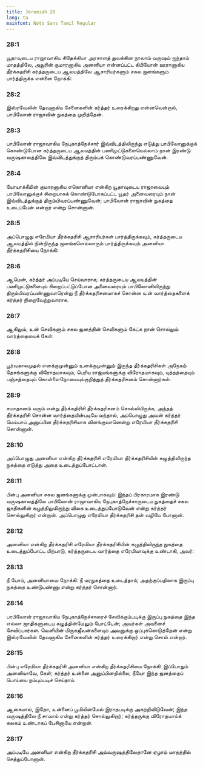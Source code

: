 ```yaml
---
title: Jeremiah 28
lang: ta
mainfont: Noto Sans Tamil Regular
---
```


###  28:1

யூதாவுடைய ராஜாவாகிய சிதேக்கியா அரசாளத் துவக்கின நாலாம் வருஷம் ஐந்தாம் மாதத்திலே, அசூரின் குமாரனாகிய அனனியா என்னப்பட்ட கிபியோன் ஊரானாகிய தீர்க்கதரிசி கர்த்தருடைய ஆலயத்திலே ஆசாரியர்களும் சகல ஜனங்களும் பார்த்திருக்க என்னை நோக்கி:

###  28:2

இஸ்ரவேலின் தேவனாகிய சேனைகளின் கர்த்தர் உரைக்கிறது என்னவென்றால், பாபிலோன் ராஜாவின் நுகத்தை முறித்தேன்.

###  28:3

பாபிலோன் ராஜாவாகிய நேபுகாத்நேச்சார் இவ்விடத்திலிருந்து எடுத்து பாபிலோனுக்குக் கொண்டுபோன கர்த்தருடைய ஆலயத்தின் பணிமுட்டுகளையெல்லாம் நான் இரண்டு வருஷகாலத்திலே இவ்விடத்துக்குத் திரும்பக் கொண்டுவரப்பண்ணுவேன்.

###  28:4

யோயாக்கீமின் குமாரனாகிய எகொனியா என்கிற யூதாவுடைய ராஜாவையும் பாபிலோனுக்குச் சிறையாகக் கொண்டுபோகப்பட்ட யூதர் அனைவரையும் நான் இவ்விடத்துக்குத் திரும்பிவரப்பண்ணுவேன்; பாபிலோன் ராஜாவின் நுகத்தை உடைப்பேன் என்றார் என்று சொன்னான்.

###  28:5

அப்பொழுது எரேமியா தீர்க்கதரிசி ஆசாரியர்கள் பார்த்திருக்கவும், கர்த்தருடைய ஆலயத்தில் நின்றிருந்த ஜனங்களெல்லாரும் பார்த்திருக்கவும் அனனியா தீர்க்கதரிசியை நோக்கி:

###  28:6

ஆமென், கர்த்தர் அப்படியே செய்வாராக; கர்த்தருடைய ஆலயத்தின் பணிமுட்டுகளையும் சிறைப்பட்டுப்போன அனைவரையும் பாபிலோனிலிருந்து திரும்பிவரப்பண்ணுவாரென்று நீ தீர்க்கதரிசனமாகச் சொன்ன உன் வார்த்தைகளைக் கர்த்தர் நிறைவேற்றுவாராக.

###  28:7

ஆகிலும், உன் செவிகளும் சகல ஜனத்தின் செவிகளும் கேட்க நான் சொல்லும் வார்த்தையைக் கேள்.

###  28:8

பூர்வகாலமுதல் எனக்குமுன்னும் உனக்குமுன்னும் இருந்த தீர்க்கதரிசிகள் அநேகம் தேசங்களுக்கு விரோதமாகவும், பெரிய ராஜ்யங்களுக்கு விரோதமாகவும், யுத்தத்தையும் பஞ்சத்தையும் கொள்ளைநோயையும்குறித்துத் தீர்க்கதரிசனம் சொன்னார்கள்.

###  28:9

சமாதானம் வரும் என்று தீர்க்கதிரிசி தீர்க்கதரிசனம் சொல்லியிருக்க, அந்தத் தீர்க்கதரிசி சொன்ன வார்த்தையின்படியே வந்தால், அப்பொழுது அவன் கர்த்தர் மெய்யாய் அனுப்பின தீர்க்கதரிசியாக விளங்குவானென்று எரேமியா தீர்க்கதரிசி சொன்னான்.

###  28:10

அப்பொழுது அனனியா என்கிற தீர்க்கதரிசி எரேமியா தீர்க்கதரிசியின் கழுத்திலிருந்த நுகத்தை எடுத்து அதை உடைத்துப்போட்டான்.

###  28:11

பின்பு அனனியா சகல ஜனங்களுக்கு முன்பாகவும்: இந்தப் பிரகாரமாக இரண்டு வருஷகாலத்திலே பாபிலோன் ராஜாவாகிய நேபுகாத்நேச்சாருடைய நுகத்தைச் சகல ஜாதிகளின் கழுத்திலுமிருந்து விலக உடைத்துப்போடுவேன் என்று கர்த்தர் சொல்லுகிறார் என்றான். அப்பொழுது எரேமியா தீர்க்கதரிசி தன் வழியே போனான்.

###  28:12

அனனியா என்கிற தீர்க்கதரிசி எரேமியா தீர்க்கதரிசியின் கழுத்திலிருந்த நுகத்தை உடைத்துப்போட்ட பிற்பாடு, கர்த்தருடைய வார்த்தை எரேமியாவுக்கு உண்டாகி, அவர்:

###  28:13

நீ போய், அனனியாவை நோக்கி: நீ மரநுகத்தை உடைத்தாய்; அதற்குப்பதிலாக இருப்பு நுகத்தை உண்டுபண்ணு என்று கர்த்தர் சொன்னார்.

###  28:14

பாபிலோன் ராஜாவாகிய நேபுகாத்நேச்சாரைச் சேவிக்கும்படிக்கு இருப்பு நுகத்தை இந்த எல்லா ஜாதிகளுடைய கழுத்தின்மேலும் போட்டேன்; அவர்கள் அவனைச் சேவிப்பார்கள். வெளியின் மிருகஜீவன்களையும் அவனுக்கு ஒப்புக்கொடுத்தேன் என்று இஸ்ரவேலின் தேவனாகிய சேனைகளின் கர்த்தர் உரைக்கிறார் என்று சொல் என்றார்.

###  28:15

பின்பு எரேமியா தீர்க்கதரிசி அனனியா என்கிற தீர்க்கதரிசியை நோக்கி: இப்போதும் அனனியாவே, கேள்; கர்த்தர் உன்னை அனுப்பினதில்லை; நீயோ இந்த ஜனத்தைப் பொய்யை நம்பும்படிச் செய்தாய்.

###  28:16

ஆகையால், இதோ, உன்னைப் பூமியின்மேல் இராதபடிக்கு அகற்றிவிடுவேன்; இந்த வருஷத்திலே நீ சாவாய் என்று கர்த்தர் சொல்லுகிறார்; கர்த்தருக்கு விரோதமாய்க் கலகம் உண்டாகப் பேசினாயே என்றான்.

###  28:17

அப்படியே அனனியா என்கிற தீர்க்கதரிசி அவ்வருஷத்திலேதானே ஏழாம் மாதத்தில் செத்துப்போனான்.

